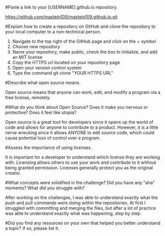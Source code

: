 #Paste a link to your [USERNAME].github.io repository.

https://github.com/mastein109/mastein109.github.io.git

#Explain how to create a repository on GitHub and clone the repository to your local computer to a non-technical person.

1. Navigate to the top right of the GitHub page and click on the + symbol
2. Choose new repository
3. Name your repository, make public, check the box to initialize, and add an MIT license
4. Copy the HTTPS url located on your repository page
5. Open your version control system
6. Type the command git clone "YOUR HTTPS URL"

#Describe what open source means.

Open source means that anyone can work, edit, and modify a program via a free license, remotely.

#What do you think about Open Source? Does it make you nervous or protective? Does it feel like utopia?

Open source is a great tool for developers since it opens up the world of code and allows for anyone to contribute to a product. However, it is a little nerve wrecking since it allows ANYONE to edit source code, which could cause potential loss of control over a program.

#Assess the importance of using licenses.

It is important for a developer to understand which license they are working with. Licensing allows others to use your work and contribute to it without being granted permission. Licenses generally protect you as the original creator.

#What concepts were solidified in the challenge? Did you have any "aha" moments? What did you struggle with?

After working on the challenges, I was able to understand exactly what the push and pull commands were doing within the repositories. At first I struggled with committing and merging the files, but after a lot of practice was able to understand exactly what was happening, step by step.

#Did you find any resources on your own that helped you better understand a topic? If so, please list it.